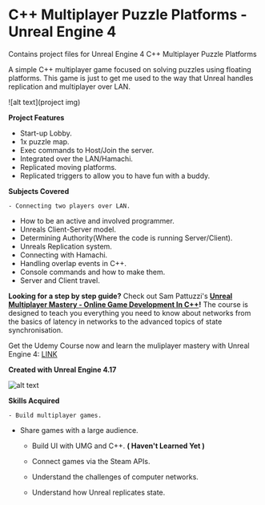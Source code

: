 # C++ Multiplayer Puzzle Platforms - Unreal Engine 4

Contains project files for Unreal Engine 4 C++ Multiplayer Puzzle Platforms

A simple C++ multiplayer game focused on solving puzzles using floating platforms. This game is just to get me used to the way that Unreal handles replication and multiplayer over LAN.

![alt text](project img)

**Project Features**

  - Start-up Lobby.
  - 1x puzzle map.
  - Exec commands to Host/Join the server.
  - Integrated over the LAN/Hamachi.
  - Replicated moving platforms.
  - Replicated triggers to allow you to have fun with a buddy.
	
**Subjects Covered**

	- Connecting two players over LAN.
  - How to be an active and involved programmer.
  - Unreals Client-Server model.
  - Determining Authority(Where the code is running Server/Client).
  - Unreals Replication system.
  - Connecting with Hamachi.
  - Handling overlap events in C++.
  - Console commands and how to make them.
  - Server and Client travel.

**Looking for a step by step guide?** Check out 
Sam Pattuzzi's **[Unreal Multiplayer Mastery - Online Game Development In C++](https://www.udemy.com/unrealmultiplayer/)!** The course is designed to teach you everything you need to know about networks from the basics of latency in networks to the advanced topics of state synchronisation.

Get the Udemy Course now and learn the muliplayer mastery with Unreal Engine 4: [LINK](https://www.udemy.com/unrealmultiplayer/)

**Created with Unreal Engine 4.17**

![alt text](https://udemy-images.udemy.com/course/480x270/1319066_eee6_2.jpg)

**Skills Acquired**

	- Build multiplayer games.
  - Share games with a large audience.
 	- Build UI with UMG and C++.
**( Haven't Learned Yet )**

	- Connect games via the Steam APIs.
	- Understand the challenges of computer networks.
	- Understand how Unreal replicates state.
